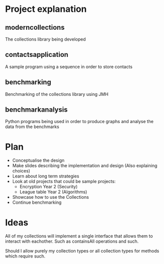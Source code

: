 # Project explanation

## moderncollections
The collections library being developed

## contactsapplication
A sample program using a sequence in order to store contacts

## benchmarking
Benchmarking of the collections library using JMH

## benchmarkanalysis
Python programs being used in order to produce graphs and analyse the data from the benchmarks

# Plan

- Conceptualise the design
- Make slides describing the implementation and design (Also explaining choices)
- Learn about long term strategies
- Look at old projects that could be sample projects:
    - Encryption Year 2 (Security)
    - League table Year 2 (Algorithms)
- Showcase how to use the Collections
- Continue benchmarking

# Ideas

All of my collections will implement a single interface that allows them to interact with eachother. Such as containsAll operations and such.

Should I allow purely my collection types or all collection types for methods which require such.